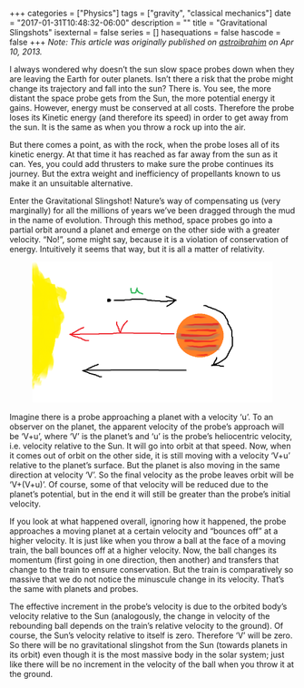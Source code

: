 +++
categories = ["Physics"]
tags = ["gravity", "classical mechanics"]
date = "2017-01-31T10:48:32-06:00"
description = ""
title = "Gravitational Slingshots"
isexternal = false
series = []
hasequations = false
hascode = false
+++
_Note: This article was originally published on
[astroibrahim](astroibrahim.wordpress.com) on Apr 10, 2013._

I always wondered why doesn’t the sun slow space probes down when they are leaving the Earth for outer planets. Isn’t there a risk that the probe might change its trajectory and fall into the sun? There is. You see, the more distant the space probe gets from the Sun, the more potential energy it gains. However, energy must be conserved at all costs. Therefore the probe loses its Kinetic energy (and therefore its speed) in order to get away from the sun. It is the same as when you throw a rock up into the air.

But there comes a point, as with the rock, when the probe loses all of its kinetic energy. At that time it has reached as far away from the sun as it can. Yes, you could add thrusters to make sure the probe continues its journey. But the extra weight and inefficiency of propellants known to us make it an unsuitable alternative.

Enter the Gravitational Slingshot! Nature’s way of compensating us (very marginally) for all the millions of years we’ve been dragged through the mud in the name of evolution. Through this method, space probes go into a partial orbit around a planet and emerge on the other side with a greater velocity. “No!”, some might say, because it is a violation of conservation of energy. Intuitively it seems that way, but it is all a matter of relativity.

<figure>
    <img src="/img/posts/gravitational-slingshots/slingshot.png">
</figure>

Imagine there is a probe approaching a planet with a velocity ‘u’. To an observer on the planet, the apparent velocity of the probe’s approach will be ‘V+u’, where ‘V’ is the planet’s and ‘u’ is the probe’s heliocentric velocity, i.e. velocity relative to the Sun. It will go into orbit at that speed. Now, when it comes out of orbit on the other side, it is still moving with a velocity ‘V+u’ relative to the planet’s surface. But the planet is also moving in the same direction at velocity ‘V’. So the final velocity as the probe leaves orbit will be ‘V+(V+u)’. Of course, some of that velocity will be reduced due to the planet’s potential, but in the end it will still be greater than the probe’s initial velocity.

If you look at what happened overall, ignoring how it happened, the probe approaches a moving planet at a certain velocity and “bounces off” at a higher velocity. It is just like when you throw a ball at the face of a moving train, the ball bounces off at a higher velocity. Now, the ball changes its momentum (first going in one direction, then another) and transfers that change to the train to ensure conservation. But the train is comparatively so massive that we do not notice the minuscule change in its velocity. That’s the same with planets and probes.

The effective increment in the probe’s velocity is due to the orbited body’s velocity relative to the Sun (analogously, the change in velocity of the rebounding ball depends on the train’s relative velocity to the ground). Of course, the Sun’s velocity relative to itself is zero. Therefore ‘V’ will be zero. So there will be no gravitational slingshot from the Sun (towards planets in its orbit) even though it is the most massive body in the solar system; just like there will be no increment in the velocity of the ball when you throw it at the ground.
